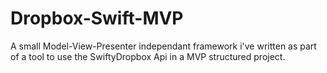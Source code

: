 # Dropbox-Swift-MVP
A small Model-View-Presenter independant framework i've written as part of a tool to use the SwiftyDropbox Api in a MVP structured project.
